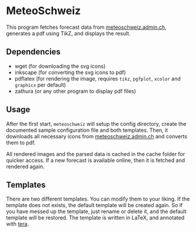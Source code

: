 # MeteoSchweiz
This program fetches forecast data from [meteoschweiz.admin.ch](https://www.meteoschweiz.admin.ch), generates a pdf using TikZ, and displays the result.

## Dependencies
* wget (for downloading the svg icons)
* inkscape (for converting the svg icons to pdf)
* pdflatex (for rendering the image, requires `tikz`, `pgfplot`, `xcolor` and `graphicx` per default)
* zathura (or any other program to display pdf files)

## Usage
After the first start, `meteoschweiz` will setup the config directory, create the documented sample configuration file and both templates. Then, it downloads all necessary icons from [meteoschweiz.admin.ch](https://www.meteoschweiz.admin.ch/etc/designs/meteoswiss/assets/images/icons/meteo/weather-symbols/1.svg) and converts them to pdf.

All rendered images and the parsed data is cached in the cache folder for quicker access. If a new forecast is available online, then it is fetched and rendered again.

## Templates
There are two different templates. You can modify them to your liking. If the template does not exists, the default template will be created again. So if you have messed up the template, just rename or delete it, and the default template will be restored. The template is written in LaTeX, and annotated with [tera](https://tera.netlify.app/docs/).
